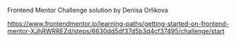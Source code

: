 Frontend Mentor Challenge solution by Denisa Orlikova

https://www.frontendmentor.io/learning-paths/getting-started-on-frontend-mentor-XJhRWRREZd/steps/6630dd5df37d5b3d4cf37495/challenge/start